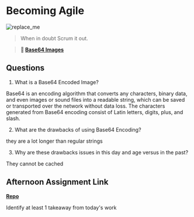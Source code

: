 # Becoming Agile

![replace_me](https://codeworks.blob.core.windows.net/public/assets/img/illustrations/placeholder.svg)

> When in doubt Scrum it out.

> **📖 [Base64 Images](https://codeworksacademy.com/fs-student-guide/resources/wk8-9/06-Base64)**

## Questions

1. What is a Base64 Encoded Image?

Base64 is an encoding algorithm that converts any characters, binary data, and even images or sound files into a readable string, which can be saved or transported over the network without data loss. The characters generated from Base64 encoding consist of Latin letters, digits, plus, and slash.

2. What are the drawbacks of using Base64 Encoding?

they are a lot longer than regular strings

3. Why are these drawbacks issues in this day and age versus in the past?

They cannot be cached

## Afternoon Assignment Link

**[Repo](https://github.com/JackFox77/<ASSIGNMENT_REPO>)**

Identify at least 1 takeaway from today's work
